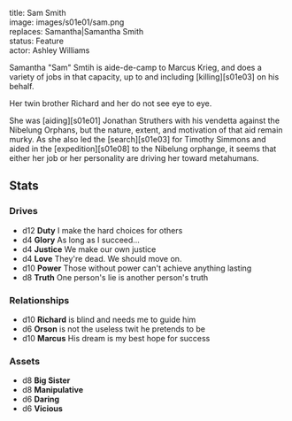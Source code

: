 title: Sam Smith  
image: images/s01e01/sam.png  
replaces: Samantha|Samantha Smith  
status: Feature  
actor: Ashley Williams  

Samantha "Sam" Smtih is aide-de-camp to Marcus Krieg, and does a variety of jobs in that capacity, up to and including [killing][s01e03] on his behalf.

Her twin brother Richard and her do not see eye to eye.

She was [aiding][s01e01] Jonathan Struthers with his vendetta against the Nibelung Orphans, but the nature, extent, and motivation of that aid remain murky. As she also led the [search][s01e03] for Timothy Simmons and aided in the [expedition][s01e08] to the Nibelung orphange, it seems that either her job or her personality are driving her toward metahumans.

## Stats

### Drives

* d12 **Duty** I make the hard choices for others
* d4 **Glory** As long as I succeed…
* d4 **Justice** We make our own justice
* d4 **Love** They're dead. We should move on.
* d10 **Power** Those without power can't achieve anything lasting
* d8 **Truth** One person's lie is another person's truth

### Relationships

* d10 **Richard** is blind and needs me to guide him
* d6 **Orson** is not the useless twit he pretends to be
* d10 **Marcus** His dream is my best hope for success

### Assets

* d8 **Big Sister**
* d8 **Manipulative**
* d6 **Daring**
* d6 **Vicious**
